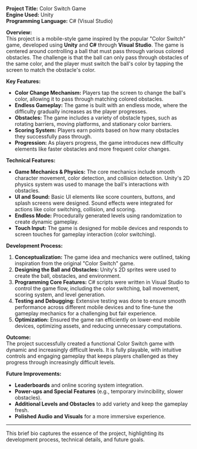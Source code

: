 **Project Title:** Color Switch Game  
**Engine Used:** Unity  
**Programming Language:** C# (Visual Studio)

**Overview:**  
This project is a mobile-style game inspired by the popular "Color Switch" game, developed using **Unity** and **C#** through **Visual Studio**. The game is centered around controlling a ball that must pass through various colored obstacles. The challenge is that the ball can only pass through obstacles of the same color, and the player must switch the ball's color by tapping the screen to match the obstacle's color.

**Key Features:**
- **Color Change Mechanism:** Players tap the screen to change the ball's color, allowing it to pass through matching colored obstacles.
- **Endless Gameplay:** The game is built with an endless mode, where the difficulty gradually increases as the player progresses.
- **Obstacles:** The game includes a variety of obstacle types, such as rotating barriers, moving platforms, and stationary color barriers.
- **Scoring System:** Players earn points based on how many obstacles they successfully pass through.
- **Progression:** As players progress, the game introduces new difficulty elements like faster obstacles and more frequent color changes.

**Technical Features:**
- **Game Mechanics & Physics:** The core mechanics include smooth character movement, color detection, and collision detection. Unity's 2D physics system was used to manage the ball's interactions with obstacles.
- **UI and Sound:** Basic UI elements like score counters, buttons, and splash screens were designed. Sound effects were integrated for actions like color switching, collision, and scoring.
- **Endless Mode:** Procedurally generated levels using randomization to create dynamic gameplay.
- **Touch Input:** The game is designed for mobile devices and responds to screen touches for gameplay interaction (color switching).

**Development Process:**
1. **Conceptualization:** The game idea and mechanics were outlined, taking inspiration from the original "Color Switch" game.
2. **Designing the Ball and Obstacles:** Unity's 2D sprites were used to create the ball, obstacles, and environment.
3. **Programming Core Features:** C# scripts were written in Visual Studio to control the game flow, including the color switching, ball movement, scoring system, and level generation.
4. **Testing and Debugging:** Extensive testing was done to ensure smooth performance across different mobile devices and to fine-tune the gameplay mechanics for a challenging but fair experience.
5. **Optimization:** Ensured the game ran efficiently on lower-end mobile devices, optimizing assets, and reducing unnecessary computations.

**Outcome:**  
The project successfully created a functional Color Switch game with dynamic and increasingly difficult levels. It is fully playable, with intuitive controls and engaging gameplay that keeps players challenged as they progress through increasingly difficult levels.

**Future Improvements:**  
- **Leaderboards** and online scoring system integration.
- **Power-ups and Special Features** (e.g., temporary invincibility, slower obstacles).
- **Additional Levels and Obstacles** to add variety and keep the gameplay fresh.
- **Polished Audio and Visuals** for a more immersive experience.

---

This brief bio captures the essence of the project, highlighting its development process, technical details, and future goals.
